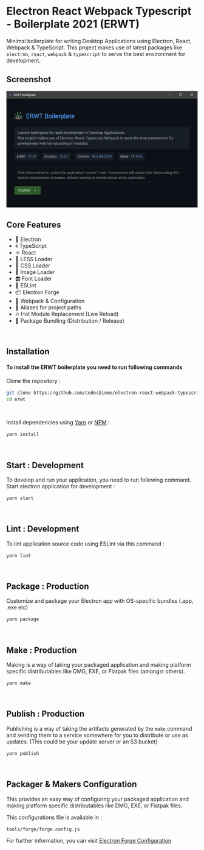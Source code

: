 # Electron React Webpack Typescript - Boilerplate 2021 (ERWT)

Minimal boilerplate for writing Desktop Applications using Electron, React, Webpack & TypeScript.
This project makes use of latest packages like `electron`, `react`, `webpack` & `typescript` to serve the best environment for development.

## Screenshot

<img src="assets/images/shot310.png" />

<br>

## Core Features

- 🌟 Electron
- 🌀 TypeScript
- ⚛️ React
- 🛶 LESS Loader
- 🎨 CSS Loader
- 📸 Image Loader
- 🆎 Font Loader
- 🧹 ESLint
- 📦 Electron Forge
- 🔱 Webpack & Configuration
- 🧩 Aliases for project paths
- 🔥 Hot Module Replacement (Live Reload)
- 🎁 Package Bundling (Distribution / Release)

<br />

## Installation

#### To install the ERWT boilerplate you need to run following commands

Clone the repository :

```bash
git clone https://github.com/codesbiome/electron-react-webpack-typescript-2021 erwt
cd erwt
```
<br>

Install dependencies using [Yarn](https://www.npmjs.com/package/yarn) or [NPM](https://www.npmjs.com/) :

```bash
yarn install
```

<br />

## Start : Development

To develop and run your application, you need to run following command.
<br />
Start electron application for development :

```bash
yarn start
```

<br />

## Lint : Development

To lint application source code using ESLint via this command :

```bash
yarn lint
```

<br />

## Package : Production

Customize and package your Electron app with OS-specific bundles (.app, .exe etc)

```bash
yarn package
```

<br />

## Make : Production

Making is a way of taking your packaged application and making platform specific distributables like DMG, EXE, or Flatpak files (amongst others).

```bash
yarn make
```

<br />

## Publish : Production

Publishing is a way of taking the artifacts generated by the `make` command and sending them to a service somewhere for you to distribute or use as updates. (This could be your update server or an S3 bucket)

```bash
yarn publish
```

<br />

## Packager & Makers Configuration

This provides an easy way of configuring your packaged application and making platform specific distributables like DMG, EXE, or Flatpak files.

This configurations file is available in :

```
tools/forge/forge.config.js
```

For further information, you can visit [Electron Forge Configuration](https://www.electronforge.io/configuration)
